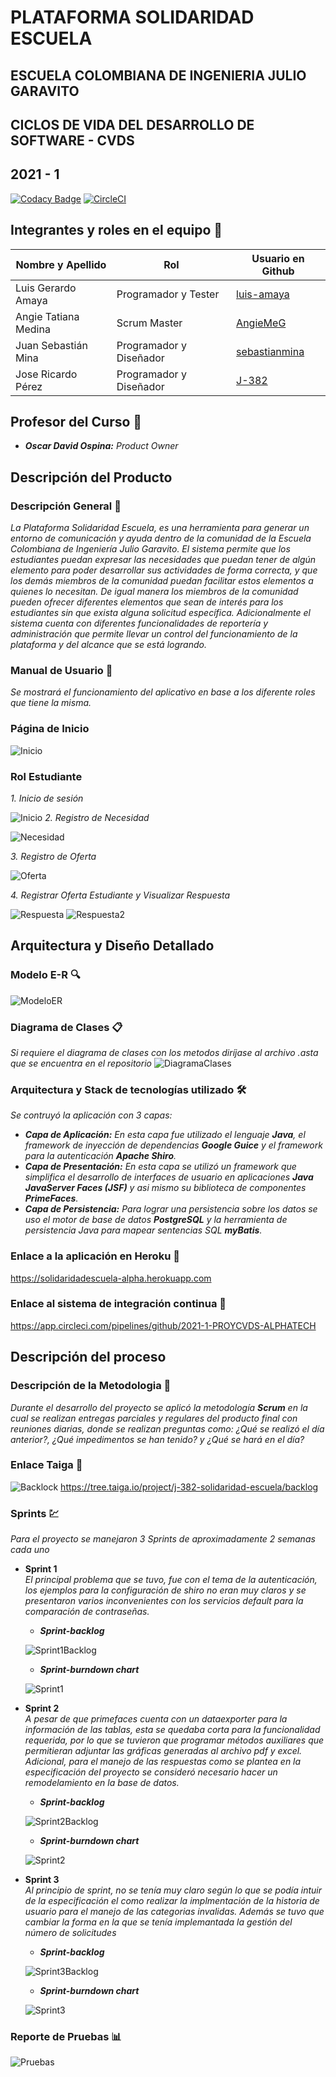 # PLATAFORMA SOLIDARIDAD ESCUELA
## ESCUELA COLOMBIANA DE INGENIERIA JULIO GARAVITO
## CICLOS DE VIDA DEL DESARROLLO DE SOFTWARE - CVDS
## 2021 - 1
[![Codacy Badge](https://app.codacy.com/project/badge/Grade/d40482e9dfe747598c7bd25a705ff265)](https://www.codacy.com/gh/2021-1-PROYCVDS-ALPHATECH/Solidaridad_Escuela/dashboard?utm_source=github.com&amp;utm_medium=referral&amp;utm_content=2021-1-PROYCVDS-ALPHATECH/Solidaridad_Escuela&amp;utm_campaign=Badge_Grade)
[![CircleCI](https://circleci.com/gh/2021-1-PROYCVDS-ALPHATECH/Solidaridad_Escuela.svg?style=svg)](https://circleci.com/gh/2021-1-PROYCVDS-ALPHATECH/Solidaridad_Escuela)
## Integrantes y roles en el equipo :busts_in_silhouette:
| Nombre y Apellido           | Rol                     | Usuario en Github                           |
|-----------------------------|-------------------------|---------------------------------------------|
| Luis Gerardo Amaya          | Programador y Tester    | [luis-amaya](https://github.com/luis-amaya) |
| Angie Tatiana Medina        | Scrum Master            | [AngieMeG](https://github.com/AngieMeG) |
| Juan Sebastián Mina         | Programador y Diseñador | [sebastianmina](https://github.com/sebastianmina) |
| Jose Ricardo Pérez          | Programador y Diseñador | [J-382](https://github.com/J-382) |

## Profesor del Curso :man:
*   ***Oscar David Ospina:*** *Product Owner*

## Descripción del Producto
### Descripción General :speech_balloon:
*La Plataforma Solidaridad Escuela, es  una  herramienta  para  generar  un entorno de  comunicación  y ayuda dentro de la comunidad de la Escuela Colombiana de Ingeniería Julio Garavito. El sistema permite que  los  estudiantes  puedan  expresar  las  necesidades  que  puedan  tener  de  algún  elemento  para  poder desarrollar sus actividades de forma correcta, y que los demás miembros de la comunidad puedan facilitar estos elementos a quienes lo necesitan. De igual manera los miembros de la comunidad pueden ofrecer diferentes elementos que sean de interés para los estudiantes sin que exista alguna solicitud específica. Adicionalmente  el  sistema  cuenta  con  diferentes  funcionalidades  de  reportería  y  administración  que permite llevar un control del funcionamiento de la plataforma y del alcance que se está logrando.*
### Manual de Usuario :boy:
*Se mostrará el funcionamiento del aplicativo en base a los diferente roles que tiene la misma.*
### Página de Inicio
![Inicio](./img/Inicio.gif)
### Rol Estudiante
*1. Inicio de sesión*

![Inicio](./img/Sing%20In.gif)
*2. Registro de Necesidad*

![Necesidad](./img/NecesidadEstudiante.gif)

*3. Registro de Oferta*

![Oferta](./img/RegistrarOfertaEstudiante.gif)

*4. Registrar Oferta Estudiante y Visualizar Respuesta*

![Respuesta](./img/ResgistrarRespuesta.gif)
![Respuesta2](./img/VerRespuesta.gif)

## Arquitectura y Diseño Detallado
### Modelo E-R  :mag:

![ModeloER](./img/ModeloER.PNG)
### Diagrama de Clases :clipboard:
*Si requiere el diagrama de clases con los metodos diríjase al archivo .asta que se encuentra en el repositorio*
![DiagramaClases](./img/DiagramaClases.PNG)
### Arquitectura y Stack de tecnologías utilizado 🛠️
*Se contruyó la aplicación con 3 capas:*
*   ***Capa de Aplicación:*** *En esta capa fue utilizado el lenguaje **Java**, el framework de inyección de dependencias **Google Guice** y el framework para la autenticación  **Apache Shiro**.*
*   ***Capa de Presentación:*** *En esta capa se utilizó un framework que simplifica el desarrollo de interfaces de usuario en aplicaciones **Java JavaServer Faces (JSF)** y asi mismo su biblioteca de componentes **PrimeFaces**.*
*   ***Capa de Persistencia:*** *Para lograr una persistencia sobre los datos se uso el motor de base de datos **PostgreSQL** y la herramienta de persistencia Java para mapear sentencias SQL **myBatis**.*
### Enlace a la aplicación en Heroku :link:
https://solidaridadescuela-alpha.herokuapp.com
### Enlace al sistema de integración continua :link:
https://app.circleci.com/pipelines/github/2021-1-PROYCVDS-ALPHATECH
## Descripción del proceso
### Descripción de la Metodologia :page_facing_up:
*Durante el desarrollo del proyecto se aplicó la metodología **Scrum** en la cual se realizan entregas parciales y regulares del producto final con reuniones diarias, donde se realizan preguntas como: ¿Qué se realizó el día anterior?, ¿Qué impedimentos se han tenido? y ¿Qué se hará en el día?*
### Enlace Taiga :link:

![Backlock](./img/Backlock.PNG)
https://tree.taiga.io/project/j-382-solidaridad-escuela/backlog
### Sprints :chart:
*Para el proyecto se manejaron 3 Sprints de aproximadamente 2 semanas cada uno*
*   **Sprint 1**  
    *El principal problema que se tuvo, fue con el tema de la autenticación, los ejemplos para la configuración de shiro no eran muy claros y se presentaron varios inconvenientes con los servicios default para la comparación de contraseñas.*
    *   ***Sprint-backlog***  

    ![Sprint1Backlog](./img/Sprint1Backlog.PNG)
    *   ***Sprint-burndown chart***  

    ![Sprint1](./img/Sprint1.PNG)

*   **Sprint 2**  
    *A pesar de que primefaces cuenta con un dataexporter para la información de las tablas, esta se quedaba corta para la funcionalidad requerida, por lo que se tuvieron que programar métodos auxiliares que permitieran adjuntar las gráficas generadas al archivo pdf y excel.*
    *Adicional, para el manejo de las respuestas como se plantea en la especificación del proyecto se consideró necesario hacer un remodelamiento en la base de datos.*
    *   ***Sprint-backlog***  

    ![Sprint2Backlog](./img/Sprint2Backlog.PNG)
    *   ***Sprint-burndown chart***  

    ![Sprint2](./img/Sprint2.PNG)

*   **Sprint 3**  
    *Al principio de sprint, no se tenía muy claro según lo que se podía intuir de la especificación el como realizar la implmentación de la historia de usuario para el manejo de las categorias invalidas.*
    *Además se tuvo que cambiar la forma en la que se tenía implemantada la gestión del número de solicitudes*
    *   ***Sprint-backlog***  

    ![Sprint3Backlog](./img/Sprint3Backlog.PNG)  
    *   ***Sprint-burndown chart***  

    ![Sprint3](./img/Sprint3.PNG)
### Reporte de Pruebas :bar_chart:

![Pruebas](./img/Pruebas.PNG)
